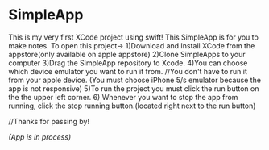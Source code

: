 # SimpleApp
This is my very first XCode project using swift!
This SimpleApp is for you to make notes. 
To open this project->
1)Download and Install XCode from the appstore(only available on apple appstore)
2)Clone SimpleApps to your computer
3)Drag the SimpleApp repository to Xcode.
4)You can choose which device emulator you want to run it from. //You don't have to run it from your apple device.
(You must choose iPhone 5/s emulator because the app is not responsive)
5)To run the project you must click the run button on the the upper left corner. 
6) Whenever you want to stop the app from running, click the stop running button.(located right next to the run button)

//Thanks for passing by!

*(App is in process)*
